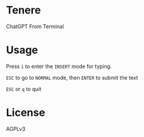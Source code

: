 # Tenere

ChatGPT From Terminal

# Usage

Press `i` to enter the `INSERT` mode for typing.

`ESC` to go to `NORMAL` mode, then `ENTER` to submit the text

`ESC` or `q` to quit

# License

AGPLv3
